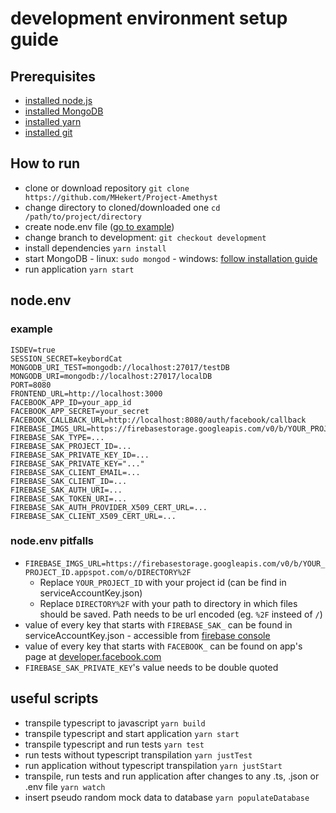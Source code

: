 # development environment setup guide

## Prerequisites

-   [installed node.js](https://nodejs.org/en/download/)
-   [installed MongoDB](https://docs.mongodb.com/manual/installation/)
-   [installed yarn](https://yarnpkg.com/lang/en/docs/install/)
-   [installed git](https://git-scm.com/download)

## How to run

-   clone or download repository
    `git clone https://github.com/MHekert/Project-Amethyst`
-   change directory to cloned/downloaded one
    `cd /path/to/project/directory`
-   create node.env file ([go to example](#nodeenv))
-   change branch to development:
    `git checkout development`
-   install dependencies
    `yarn install`
-   start MongoDB - linux: `sudo mongod` - windows: [follow installation guide](https://docs.mongodb.com/manual/tutorial/install-mongodb-on-windows/)
-   run application
    `yarn start`

## node.env

### example

```
ISDEV=true
SESSION_SECRET=keybordCat
MONGODB_URI_TEST=mongodb://localhost:27017/testDB
MONGODB_URI=mongodb://localhost:27017/localDB
PORT=8080
FRONTEND_URL=http://localhost:3000
FACEBOOK_APP_ID=your_app_id
FACEBOOK_APP_SECRET=your_secret
FACEBOOK_CALLBACK_URL=http://localhost:8080/auth/facebook/callback
FIREBASE_IMGS_URL=https://firebasestorage.googleapis.com/v0/b/YOUR_PROJECT_ID.appspot.com/o/DIRECTORY%2F
FIREBASE_SAK_TYPE=...
FIREBASE_SAK_PROJECT_ID=...
FIREBASE_SAK_PRIVATE_KEY_ID=...
FIREBASE_SAK_PRIVATE_KEY="..."
FIREBASE_SAK_CLIENT_EMAIL=...
FIREBASE_SAK_CLIENT_ID=...
FIREBASE_SAK_AUTH_URI=...
FIREBASE_SAK_TOKEN_URI=...
FIREBASE_SAK_AUTH_PROVIDER_X509_CERT_URL=...
FIREBASE_SAK_CLIENT_X509_CERT_URL=...
```

### node.env pitfalls

-   `FIREBASE_IMGS_URL=https://firebasestorage.googleapis.com/v0/b/YOUR_PROJECT_ID.appspot.com/o/DIRECTORY%2F`
    -   Replace `YOUR_PROJECT_ID` with your project id (can be find in serviceAccountKey.json)
    -   Replace `DIRECTORY%2F` with your path to directory in which files should be saved. Path needs to be url encoded (eg. `%2F` insteed of `/`)
-   value of every key that starts with `FIREBASE_SAK_` can be found in serviceAccountKey.json - accessible from [firebase console](https://console.firebase.google.com)
-   value of every key that starts with `FACEBOOK_` can be found on app's page at [developer.facebook.com](https://developers.facebook.com)
-   `FIREBASE_SAK_PRIVATE_KEY`'s value needs to be double quoted

## useful scripts

-   transpile typescript to javascript
    `yarn build`
-   transpile typescript and start application
    `yarn start`
-   transpile typescript and run tests
    `yarn test`
-   run tests without typescript transpilation
    `yarn justTest`
-   run application without typescript transpilation
    `yarn justStart`
-   transpile, run tests and run application after changes to any .ts, .json or .env file
    `yarn watch`
-   insert pseudo random mock data to database
    `yarn populateDatabase`
